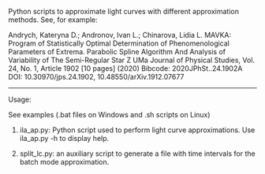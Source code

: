 Python scripts to approximate light curves with different approximation methods.
See, for example:

Andrych, Kateryna D.; Andronov, Ivan L.; Chinarova, Lidia L.
MAVKA: Program of Statistically Optimal Determination of Phenomenological Parameters of Extrema. Parabolic Spline Algorithm And Analysis of Variability of The Semi-Regular Star Z UMa
Journal of Physical Studies, Vol. 24, No. 1, Article 1902 [10 pages] (2020)
Bibcode: 2020JPhSt..24.1902A
DOI: 10.30970/jps.24.1902, 10.48550/arXiv.1912.07677

-------------------------------------------------------------------------------

Usage:

See examples (.bat files on Windows and .sh scripts on Linux)

1. ila_ap.py: Python script used to perform light curve approximations.
   Use ila_ap.py -h to display help.

2. split_lc.py: an auxiliary script to generate a file with time intervals for the batch mode approximation.
